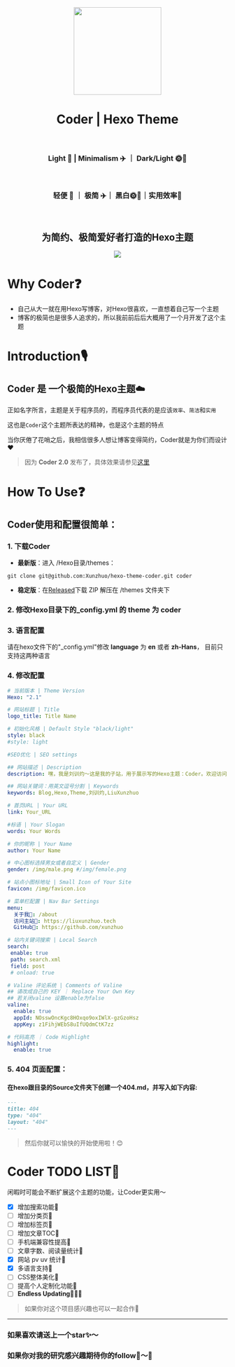 <div align = "center">
  <img src="https://picreso.oss-cn-beijing.aliyuncs.com/boycoder.png" width="200px" />
  <h1> Coder | Hexo Theme</h1>
  <br>
  <h3> Light 🌲 | Minimalism ✈️ ｜ Dark/Light 🌞🌛</h3>
  <br>
  <h3>
    轻便 🌲 ｜ 极简 ✈️｜ 黑白🌞🌛｜实用效率🔨
  </h3>
  <br>
  <h2>为简约、极简爱好者打造的Hexo主题</h2>
  <img src="https://github.com/xunzhuo/hexo-theme-coder/raw/master/source/doc/hexocoder.png" />
</div>



# Why Coder❓

+ 自己从大一就在用Hexo写博客，对Hexo很喜欢，一直想着自己写一个主题
+ 博客的极简也是很多人追求的，所以我前前后后大概用了一个月开发了这个主题

# Introduction🎙️

## Coder 是 一个极简的Hexo主题☁️

正如名字所言，主题是关于程序员的，而程序员代表的是应该`效率`、`简洁`和`实用`

这也是`Coder`这个主题所表达的精神，也是这个主题的特点

当你厌倦了花哨之后，我相信很多人想让博客变得简约，Coder就是为你们而设计❤️

> 因为 **Coder 2.0** 发布了，具体效果请参见[这里](https://www.liuxunzhuo.top)


# How To Use❓

## Coder使用和配置很简单：

### 1. 下载Coder

+ **最新版**：进入 /Hexo目录/themes：

``` shell
git clone git@github.com:Xunzhuo/hexo-theme-coder.git coder
```

+ **稳定版**：在[Released](https://github.com/Xunzhuo/hexo-theme-coder/releases/tag/2.0)下载 ZIP 解压在 /themes 文件夹下

### 2. 修改Hexo目录下的_config.yml 的 **theme** 为 **coder**

### 3. 语言配置

请在hexo文件下的"_config.yml"修改 **language** 为 **en** 或者 **zh-Hans**， 目前只支持这两种语言


### 4. 修改配置

````yaml
# 当前版本 | Theme Version
Hexo: "2.1"

# 网站标题 | Title
logo_title: Title Name

# 初始化风格 | Default Style "black/light"
style: black
#style: light

#SEO优化 | SEO settings

## 网站描述 | Description
description: 嘿，我是刘训灼～这是我的子站，用于展示写的Hexo主题：Coder。欢迎访问！

## 网站关键词：用英文逗号分割 | Keywords
keywords: Blog,Hexo,Theme,刘训灼,LiuXunzhuo

# 首页URL | Your URL
link: Your_URL

#标语 | Your Slogan
words: Your Words

# 你的昵称 | Your Name
author: Your Name

# 中心图标选择男女或者自定义 | Gender
gender: /img/male.png #/img/female.png

# 站点小图标地址 | Small Icon of Your Site
favicon: /img/favicon.ico

# 菜单栏配置 | Nav Bar Settings
menu:
  关于我👀: /about
  访问主站🎉: https://liuxunzhuo.tech
  GitHub🐒: https://github.com/xunzhuo

# 站内关键词搜索 | Local Search
search:
 enable: true
 path: search.xml
 field: post
 # onload: true

# Valine 评论系统 | Comments of Valine
## 请改成自己的 KEY ｜ Replace Your Own Key
## 若关闭valine 设置enable为false 
valine:
  enable: true
  appId: NOsswOncKgc8HOxqo9oxIWlX-gzGzoHsz
  appKey: z1FihjWEbS8uIfUQdmCtK7zz

# 代码高亮 ｜ Code Highlight
highlight:
  enable: true
````

### 5. 404 页面配置：

#### 在hexo跟目录的Source文件夹下创建一个404.md，并写入如下内容:

``` markdown
---
title: 404
type: "404"
layout: "404"
---
```

> 然后你就可以愉快的开始使用啦！😊

# Coder TODO LIST🌟

闲暇时可能会不断扩展这个主题的功能，让Coder更实用～

- [x] 增加搜索功能🌲
- [ ] 增加分类页🌲
- [ ] 增加标签页🌲
- [ ] 增加文章TOC🌲
- [ ] 手机端兼容性提高🌲
- [ ] 文章字数、阅读量统计🌲
- [x] 网站 pv uv 统计🌲
- [x] 多语言支持🌲
- [ ] CSS整体美化🌲
- [ ] 提高个人定制化功能🌲
- [ ] **Endless Updating**🌲🌲🌲

> 如果你对这个项目感兴趣也可以一起合作🤝

---

### 如果喜欢请送上一个star✨～

### 如果你对我的研究感兴趣期待你的follow👬～🌈

